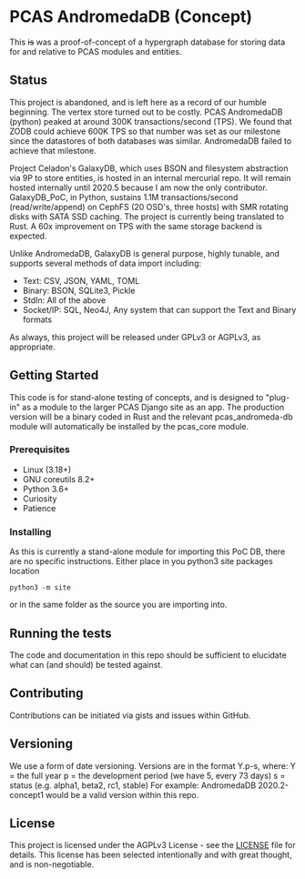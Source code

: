 # PCAS AndromedaDB (Concept)

This ~~is~~ was a proof-of-concept of a hypergraph database for storing data for and
relative to PCAS modules and entities.

## Status
This project is abandoned, and is left here as a record of our humble beginning.  The vertex store turned out to be costly.  PCAS AndromedaDB (python) peaked at around 300K transactions/second (TPS).  We found that ZODB could achieve 600K TPS so that number was set as our milestone since the datastores of both databases was similar.  AndromedaDB failed to achieve that milestone.  

Project Celadon's GalaxyDB, which uses BSON and filesystem abstraction via 9P to store entities, is hosted in an internal mercurial repo. It will remain hosted internally until 2020.5 because I am now the only contributor.  GalaxyDB_PoC, in Python, sustains 1.1M transactions/second (read/write/append) on CephFS (20 OSD's, three hosts) with SMR rotating disks with SATA SSD caching.
The project is currently being translated to Rust.  A 60x improvement on TPS with the same storage backend is expected.

Unlike AndromedaDB, GalaxyDB is general purpose, highly tunable, and supports several methods of data import including:
 * Text: CSV, JSON, YAML, TOML
 * Binary: BSON, SQLite3, Pickle
 * StdIn: All of the above
 * Socket/IP: SQL, Neo4J, Any system that can support the Text and Binary formats

As always, this project will be released under GPLv3 or AGPLv3, as appropriate.

## Getting Started

This code is for stand-alone testing of concepts, and is designed to "plug-in"
as a module to the larger PCAS Django site as an app.  The production version
will be a binary coded in Rust and the relevant pcas_andromeda-db module will
automatically be installed by the pcas_core module.

### Prerequisites

* Linux (3.18+)
* GNU coreutils 8.2+
* Python 3.6+
* Curiosity
* Patience

### Installing

As this is currently a stand-alone module for importing this PoC DB, there are
no specific instructions.  Either place in you python3 site packages location
```
python3 -m site
```
or in the same folder as the source you are importing into.

## Running the tests

The code and documentation in this repo should be sufficient to elucidate what
can (and should) be tested against.

## Contributing

Contributions can be initiated via gists and issues within GitHub.

## Versioning

We use a form of date versioning.  Versions are in the format Y.p-s, where:
Y = the full year
p = the development period (we have 5, every 73 days)
s = status (e.g. alpha1, beta2, rc1, stable)
For example:
AndromedaDB 2020.2-concept1 would be a valid version within this repo.

## License

This project is licensed under the AGPLv3 License - see the [LICENSE](LICENSE) file for details.  This license has been selected intentionally and with great thought,
and is non-negotiable.
